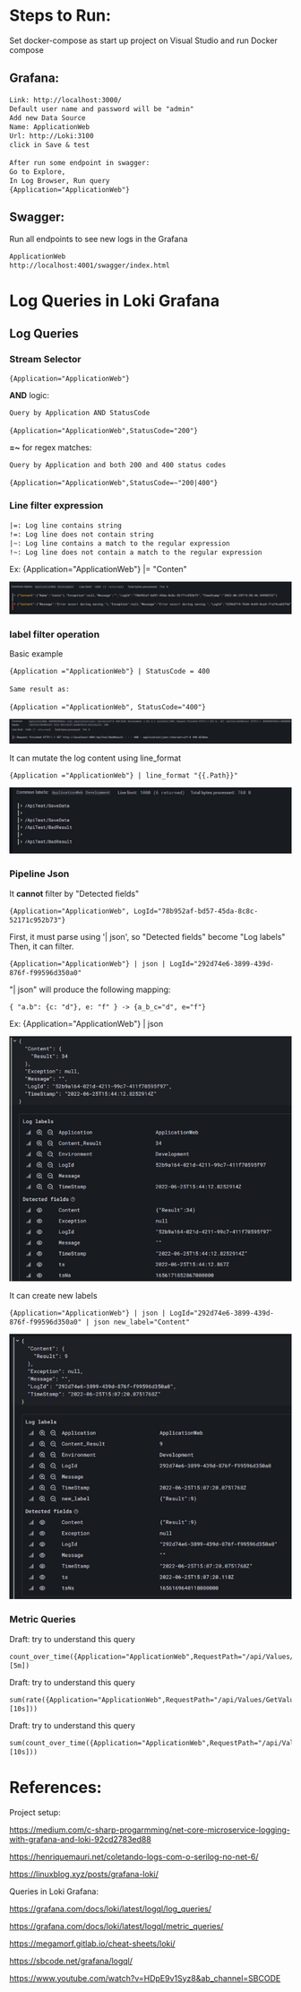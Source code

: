 # Steps to Run:

Set docker-compose as start up project on Visual Studio and run Docker compose

## Grafana: 
```
Link: http://localhost:3000/
Default user name and password will be "admin"
Add new Data Source
Name: ApplicationWeb
Url: http://Loki:3100
click in Save & test

After run some endpoint in swagger:
Go to Explore, 
In Log Browser, Run query 
{Application="ApplicationWeb"}
```

## Swagger:

Run all endpoints to see new logs in the Grafana

```
ApplicationWeb
http://localhost:4001/swagger/index.html

```

# Log Queries in Loki Grafana

## Log Queries

### Stream Selector

```
{Application="ApplicationWeb"}
```

**AND** logic:

```
Query by Application AND StatusCode

{Application="ApplicationWeb",StatusCode="200"}
```

**=~** for regex matches:
```
Query by Application and both 200 and 400 status codes

{Application="ApplicationWeb",StatusCode=~"200|400"}
```

### Line filter expression

```
|=: Log line contains string
!=: Log line does not contain string
|~: Log line contains a match to the regular expression
!~: Log line does not contain a match to the regular expression
```

Ex: {Application="ApplicationWeb"} |= "Conten"

<p align="center">
  <img src="https://github.com/RobertoFreireFerrazPassos/Grafana-loki-dotNet-core/blob/main/img/linefilterexpressionexample1.PNG?raw=true">
</p>

### label filter operation

Basic example

```
{Application ="ApplicationWeb"} | StatusCode = 400

Same result as:

{Application ="ApplicationWeb", StatusCode="400"}
```

<p align="center">
  <img src="https://github.com/RobertoFreireFerrazPassos/Grafana-loki-dotNet-core/blob/main/img/labelfilteroperationexample1.PNG?raw=true">
</p>

It can mutate the log content using line_format
```
{Application ="ApplicationWeb"} | line_format "{{.Path}}"
```

<p align="center">
  <img src="https://github.com/RobertoFreireFerrazPassos/Grafana-loki-dotNet-core/blob/main/img/line_formatexample1.PNG?raw=true">
</p>

### Pipeline Json

It **cannot** filter by "Detected fields"
```
{Application="ApplicationWeb", LogId="78b952af-bd57-45da-8c8c-52171c952b73"} 
```

First, it must parse using '| json', so "Detected fields" become "Log labels"
Then, it can filter.
```
{Application="ApplicationWeb"} | json | LogId="292d74e6-3899-439d-876f-f99596d350a0"
```

"| json" will produce the following mapping: 

```
{ "a.b": {c: "d"}, e: "f" } -> {a_b_c="d", e="f"}

```
Ex: {Application="ApplicationWeb"} | json

<p align="center">
  <img src="https://github.com/RobertoFreireFerrazPassos/Grafana-loki-dotNet-core/blob/main/img/jsonexample2.PNG?raw=true">
</p>

It can create new labels 
```
{Application="ApplicationWeb"} | json | LogId="292d74e6-3899-439d-876f-f99596d350a0" | json new_label="Content"
```

<p align="center">
  <img src="https://github.com/RobertoFreireFerrazPassos/Grafana-loki-dotNet-core/blob/main/img/jsonexample1.PNG?raw=true">
</p>

### Metric Queries

Draft: try to understand this query
```
count_over_time({Application="ApplicationWeb",RequestPath="/api/Values/GetValue",SourceContext="ApplicationWeb.Controllers.ValuesController"}[5m])
```

Draft: try to understand this query
```
sum(rate({Application="ApplicationWeb",RequestPath="/api/Values/GetValue",SourceContext="ApplicationWeb.Controllers.ValuesController"} [10s]))
```

Draft: try to understand this query
```
sum(count_over_time({Application="ApplicationWeb",RequestPath="/api/Values/GetValue",SourceContext="ApplicationWeb.Controllers.ValuesController"}[10s]))
```
# References:

Project setup:

https://medium.com/c-sharp-progarmming/net-core-microservice-logging-with-grafana-and-loki-92cd2783ed88

https://henriquemauri.net/coletando-logs-com-o-serilog-no-net-6/

https://linuxblog.xyz/posts/grafana-loki/

Queries in Loki Grafana:

https://grafana.com/docs/loki/latest/logql/log_queries/

https://grafana.com/docs/loki/latest/logql/metric_queries/

https://megamorf.gitlab.io/cheat-sheets/loki/

https://sbcode.net/grafana/logql/

https://www.youtube.com/watch?v=HDpE9v1Syz8&ab_channel=SBCODE


